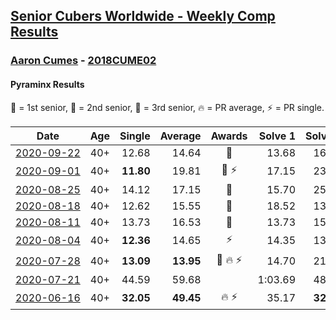 <style>table {white-space: nowrap;}</style>

## [Senior Cubers Worldwide - Weekly Comp Results](/scw-comp/results/)
### [Aaron Cumes](README.md) - [2018CUME02](https://www.worldcubeassociation.org/persons/2018CUME02?event=pyram)
#### Pyraminx Results

<span style="white-space: nowrap;">🥇 = 1st senior</span>, <span style="white-space: nowrap;">🥈 = 2nd senior</span>, <span style="white-space: nowrap;">🥉 = 3rd senior</span>, <span style="white-space: nowrap;">🔥 = PR average</span>, <span style="white-space: nowrap;">⚡ = PR single</span>.

| Date | Age | Single | Average | Awards | Solve 1 | Solve 2 | Solve 3 | Solve 4 | Solve 5 | Video |
| :--: | :--: | --: | --: | :--: | --: | --: | --: | --: | --: | :-- |
| [2020-09-22](../../results/2020-09-22/pyram.md) | 40+ | 12.68 | 14.64 | 🥉 | 13.68 | 16.25 | 13.98 | 16.60 | 12.68 | [Desktop](https://www.facebook.com/events/361626694990606/permalink/361972848289324) / [Mobile](https://m.facebook.com/events/361626694990606?view=permalink&id=361972848289324) |
| [2020-09-01](../../results/2020-09-01/pyram.md) | 40+ | **11.80** | 19.81 | 🥉 ⚡ | 17.15 | 23.40 | 18.88 | **11.80** | DNF | [Desktop](https://www.facebook.com/events/2626236590959927/permalink/2627896210793965) / [Mobile](https://m.facebook.com/events/2626236590959927?view=permalink&id=2627896210793965) |
| [2020-08-25](../../results/2020-08-25/pyram.md) | 40+ | 14.12 | 17.15 | 🥈 | 15.70 | 25.52 | 14.12 | 16.45 | 19.30 | [Desktop](https://www.facebook.com/events/335350317875490/permalink/335787707831751) / [Mobile](https://m.facebook.com/events/335350317875490?view=permalink&id=335787707831751) |
| [2020-08-18](../../results/2020-08-18/pyram.md) | 40+ | 12.62 | 15.55 | 🥉 | 18.52 | 13.20 | 12.62 | 14.92 | 18.86 | [Desktop](https://www.facebook.com/events/940960439648894/permalink/941544139590524) / [Mobile](https://m.facebook.com/events/940960439648894?view=permalink&id=941544139590524) |
| [2020-08-11](../../results/2020-08-11/pyram.md) | 40+ | 13.73 | 16.53 | 🥉 | 13.73 | 15.32 | 13.84 | 21.17 | 20.43 | [Desktop](https://www.facebook.com/events/354677798881328/permalink/355343815481393) / [Mobile](https://m.facebook.com/events/354677798881328?view=permalink&id=355343815481393) |
| [2020-08-04](../../results/2020-08-04/pyram.md) | 40+ | **12.36** | 14.65 | ⚡ | 14.35 | 13.82 | 15.79 | 16.18 | **12.36** | [Desktop](https://www.facebook.com/events/1546469592197852/permalink/1547233718788106) / [Mobile](https://m.facebook.com/events/1546469592197852?view=permalink&id=1547233718788106) |
| [2020-07-28](../../results/2020-07-28/pyram.md) | 40+ | **13.09** | **13.95** | 🥉 🔥 ⚡ | 14.70 | 21.33 | **13.09** | 13.72 | 13.44 | [Desktop](https://www.facebook.com/events/610415706564720/permalink/610971593175798) / [Mobile](https://m.facebook.com/events/610415706564720?view=permalink&id=610971593175798) |
| [2020-07-21](../../results/2020-07-21/pyram.md) | 40+ | 44.59 | 59.68 |  | 1:03.69 | 48.44 | 1:20.27 | 44.59 | 1:06.92 | [Desktop](https://www.facebook.com/events/560843031255896/permalink/561719874501545) / [Mobile](https://m.facebook.com/events/560843031255896?view=permalink&id=561719874501545) |
| [2020-06-16](../../results/2020-06-16/pyram.md) | 40+ | **32.05** | **49.45** | 🔥 ⚡ | 35.17 | **32.05** | 1:07.65 | 45.52 | DNF | [Desktop](https://www.facebook.com/events/296087658445428/permalink/296167008437493) / [Mobile](https://m.facebook.com/events/296087658445428?view=permalink&id=296167008437493) |


<!-- Global site tag (gtag.js) - Google Analytics -->
<script async src="https://www.googletagmanager.com/gtag/js?id=UA-86348435-3"></script>
<script>window.dataLayer = window.dataLayer || []; function gtag() {dataLayer.push(arguments);} gtag('js', new Date()); gtag('config', 'UA-86348435-3');</script>
